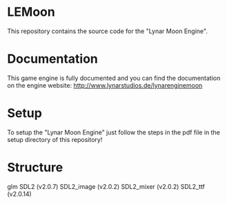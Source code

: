 # LEMoon

This repository contains the source code for the "Lynar Moon Engine".

# Documentation

This game engine is fully documented and you can find the documentation on the engine website:
http://www.lynarstudios.de/lynarenginemoon

# Setup

To setup the "Lynar Moon Engine" just follow the steps in the pdf file in the setup directory of this repository!

# Structure

glm
SDL2              (v2.0.7)
SDL2_image        (v2.0.2)
SDL2_mixer        (v2.0.2)
SDL2_ttf          (v2.0.14)
